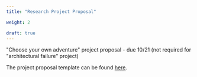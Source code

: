 ```yaml
---
title: "Research Project Proposal"

weight: 2

draft: true
---
```


"Choose your own adventure" project proposal - due 10/21 (not required for "architectural failure" project)

The project proposal template can be found [here](/final-project-proposal.docx).